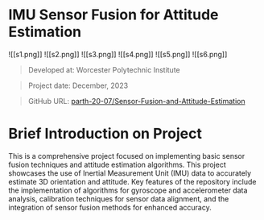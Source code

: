 # IMU Sensor Fusion for Attitude Estimation

![[s1.png]]
![[s2.png]]
![[s3.png]]
![[s4.png]]
![[s5.png]]
![[s6.png]]


> Developed at: Worcester Polytechnic Institute

> Project date: December, 2023

> GitHub URL: [parth-20-07/Sensor-Fusion-and-Attitude-Estimation](parth-20-07/Sensor-Fusion-and-Attitude-Estimation)

# Brief Introduction on Project

This is a comprehensive project focused on implementing basic sensor fusion techniques and attitude estimation algorithms. This project showcases the use of Inertial Measurement Unit (IMU) data to accurately estimate 3D orientation and attitude. Key features of the repository include the implementation of algorithms for gyroscope and accelerometer data analysis, calibration techniques for sensor data alignment, and the integration of sensor fusion methods for enhanced accuracy.
